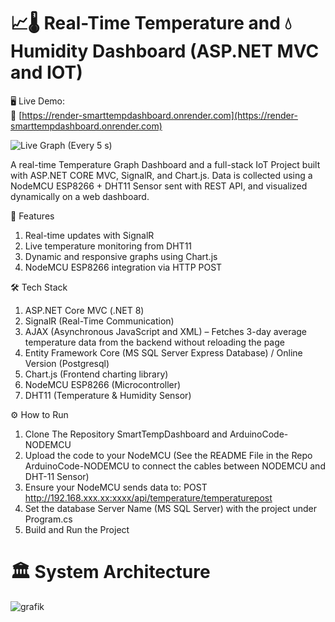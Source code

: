 # 📈🌡️ Real-Time Temperature and 💧 Humidity Dashboard (ASP.NET MVC and IOT)
🖥️ Live Demo:  
🔗 [https://render-smarttempdashboard.onrender.com](https://render-smarttempdashboard.onrender.com)

![Live Graph](media/Animation5.gif)
(Every 5 s)


A real-time Temperature Graph Dashboard and a full-stack IoT Project built with ASP.NET CORE MVC, SignalR, and Chart.js. Data is collected using a NodeMCU ESP8266 + DHT11 Sensor sent with REST API, and visualized dynamically on a web dashboard.

🚀 Features
1. Real-time updates with SignalR
2. Live temperature monitoring from DHT11
3. Dynamic and responsive graphs using Chart.js
4. NodeMCU ESP8266 integration via HTTP POST

🛠️ Tech Stack
1. ASP.NET Core MVC (.NET 8)
2. SignalR (Real-Time Communication)
3. AJAX (Asynchronous JavaScript and XML) – Fetches 3-day average temperature data from the backend without reloading the page
4. Entity Framework Core (MS SQL Server Express Database) / Online Version (Postgresql)
5. Chart.js (Frontend charting library)
6. NodeMCU ESP8266 (Microcontroller)
7. DHT11 (Temperature & Humidity Sensor)

⚙️ How to Run
1. Clone The Repository SmartTempDashboard and ArduinoCode-NODEMCU
2. Upload the code to your NodeMCU (See the README File in the Repo ArduinoCode-NODEMCU to connect the cables between NODEMCU and DHT-11 Sensor)
3. Ensure your NodeMCU sends data to: POST http://192.168.xxx.xx:xxxx/api/temperature/temperaturepost
4. Set the database Server Name (MS SQL Server) with the project under Program.cs
5. Build and Run the Project


# 🏛️ System Architecture
![grafik](https://github.com/user-attachments/assets/41c1a12d-b0c5-478b-86b5-80677ab22b29)



